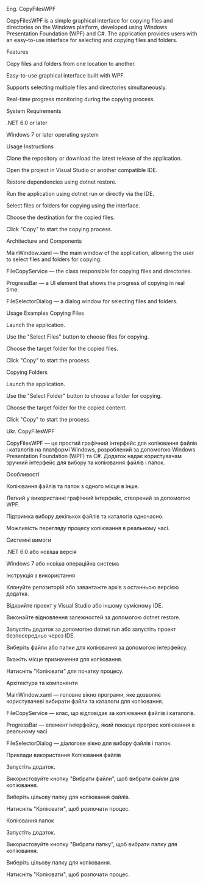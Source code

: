 Eng.
CopyFilesWPF

CopyFilesWPF is a simple graphical interface for copying files and directories on the Windows platform, developed using Windows Presentation Foundation (WPF) and C#. The application provides users with an easy-to-use interface for selecting and copying files and folders.

Features

Copy files and folders from one location to another.

Easy-to-use graphical interface built with WPF.

Supports selecting multiple files and directories simultaneously.

Real-time progress monitoring during the copying process.

System Requirements

.NET 6.0 or later

Windows 7 or later operating system

Usage Instructions

Clone the repository or download the latest release of the application.

Open the project in Visual Studio or another compatible IDE.

Restore dependencies using dotnet restore.

Run the application using dotnet run or directly via the IDE.

Select files or folders for copying using the interface.

Choose the destination for the copied files.

Click "Copy" to start the copying process.

Architecture and Components

MainWindow.xaml — the main window of the application, allowing the user to select files and folders for copying.

FileCopyService — the class responsible for copying files and directories.

ProgressBar — a UI element that shows the progress of copying in real time.

FileSelectorDialog — a dialog window for selecting files and folders.

Usage Examples
Copying Files

Launch the application.

Use the "Select Files" button to choose files for copying.

Choose the target folder for the copied files.

Click "Copy" to start the process.

Copying Folders

Launch the application.

Use the "Select Folder" button to choose a folder for copying.

Choose the target folder for the copied content.

Click "Copy" to start the process.

Ukr.
CopyFilesWPF

CopyFilesWPF — це простий графічний інтерфейс для копіювання файлів і каталогів на платформі Windows, розроблений за допомогою Windows Presentation Foundation (WPF) та C#. Додаток надає користувачам зручний інтерфейс для вибору та копіювання файлів і папок.

Особливості

Копіювання файлів та папок з одного місця в інше.

Легкий у використанні графічний інтерфейс, створений за допомогою WPF.

Підтримка вибору декількох файлів та каталогів одночасно.

Можливість перегляду процесу копіювання в реальному часі.

Системні вимоги

.NET 6.0 або новіша версія

Windows 7 або новіша операційна система

Інструкція з використання

Клонуйте репозиторій або завантажте архів з останньою версією додатка.

Відкрийте проект у Visual Studio або іншому сумісному IDE.

Виконайте відновлення залежностей за допомогою dotnet restore.

Запустіть додаток за допомогою dotnet run або запустіть проект безпосередньо через IDE.

Виберіть файли або папки для копіювання за допомогою інтерфейсу.

Вкажіть місце призначення для копіювання.

Натисніть "Копіювати" для початку процесу.

Архітектура та компоненти

MainWindow.xaml — головне вікно програми, яке дозволяє користувачеві вибирати файли та каталоги для копіювання.

FileCopyService — клас, що відповідає за копіювання файлів і каталогів.

ProgressBar — елемент інтерфейсу, який показує прогрес копіювання в реальному часі.

FileSelectorDialog — діалогове вікно для вибору файлів і папок.

Приклади використання
Копіювання файлів

Запустіть додаток.

Використовуйте кнопку "Вибрати файли", щоб вибрати файли для копіювання.

Виберіть цільову папку для копіювання файлів.

Натисніть "Копіювати", щоб розпочати процес.

Копіювання папок

Запустіть додаток.

Використовуйте кнопку "Вибрати папку", щоб вибрати папку для копіювання.

Виберіть цільову папку для копіювання.

Натисніть "Копіювати", щоб розпочати процес.